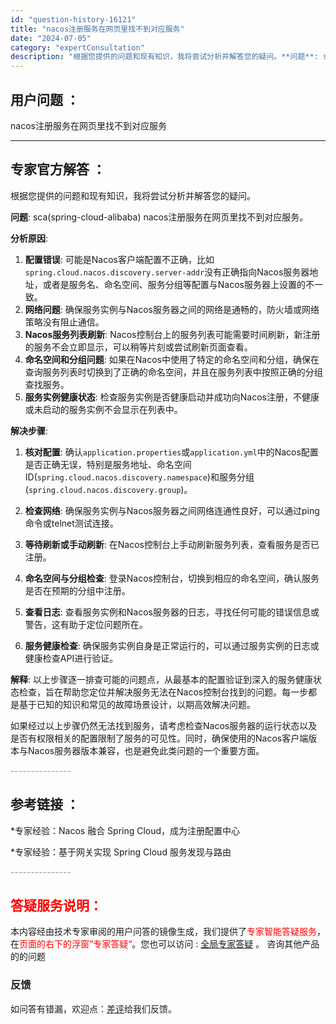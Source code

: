 ```yaml
---
id: "question-history-16121"
title: "nacos注册服务在网页里找不到对应服务"
date: "2024-07-05"
category: "expertConsultation"
description: "根据您提供的问题和现有知识，我将尝试分析并解答您的疑问。**问题**: sca(spring-cloud-alibaba) nacos注册服务在网页里找不到对应服务。**分析原因**:1. **配置错误**: 可能是Nacos客户端配置不正确，比如`spring.cloud.nacos.discov"
---
```


## 用户问题 ： 
 nacos注册服务在网页里找不到对应服务  

---------------
## 专家官方解答 ：

根据您提供的问题和现有知识，我将尝试分析并解答您的疑问。

**问题**: sca(spring-cloud-alibaba) nacos注册服务在网页里找不到对应服务。

**分析原因**:
1. **配置错误**: 可能是Nacos客户端配置不正确，比如`spring.cloud.nacos.discovery.server-addr`没有正确指向Nacos服务器地址，或者是服务名、命名空间、服务分组等配置与Nacos服务器上设置的不一致。
2. **网络问题**: 确保服务实例与Nacos服务器之间的网络是通畅的，防火墙或网络策略没有阻止通信。
3. **Nacos服务列表刷新**: Nacos控制台上的服务列表可能需要时间刷新，新注册的服务不会立即显示，可以稍等片刻或尝试刷新页面查看。
4. **命名空间和分组问题**: 如果在Nacos中使用了特定的命名空间和分组，确保在查询服务列表时切换到了正确的命名空间，并且在服务列表中按照正确的分组查找服务。
5. **服务实例健康状态**: 检查服务实例是否健康启动并成功向Nacos注册，不健康或未启动的服务实例不会显示在列表中。

**解决步骤**:
1. **核对配置**: 确认`application.properties`或`application.yml`中的Nacos配置是否正确无误，特别是服务地址、命名空间ID(`spring.cloud.nacos.discovery.namespace`)和服务分组(`spring.cloud.nacos.discovery.group`)。
   
2. **检查网络**: 确保服务实例与Nacos服务器之间网络连通性良好，可以通过ping命令或telnet测试连接。

3. **等待刷新或手动刷新**: 在Nacos控制台上手动刷新服务列表，查看服务是否已注册。

4. **命名空间与分组检查**: 登录Nacos控制台，切换到相应的命名空间，确认服务是否在预期的分组中注册。

5. **查看日志**: 查看服务实例和Nacos服务器的日志，寻找任何可能的错误信息或警告，这有助于定位问题所在。

6. **服务健康检查**: 确保服务实例自身是正常运行的，可以通过服务实例的日志或健康检查API进行验证。

**解释**:
以上步骤逐一排查可能的问题点，从最基本的配置验证到深入的服务健康状态检查，旨在帮助您定位并解决服务无法在Nacos控制台找到的问题。每一步都是基于已知的知识和常见的故障场景设计，以期高效解决问题。

如果经过以上步骤仍然无法找到服务，请考虑检查Nacos服务器的运行状态以及是否有权限相关的配置限制了服务的可见性。同时，确保使用的Nacos客户端版本与Nacos服务器版本兼容，也是避免此类问题的一个重要方面。


<font color="#949494">---------------</font> 


## 参考链接 ：

*专家经验：Nacos 融合 Spring Cloud，成为注册配置中心 
 
 *专家经验：基于网关实现 Spring Cloud 服务发现与路由 


 <font color="#949494">---------------</font> 
 


## <font color="#FF0000">答疑服务说明：</font> 

本内容经由技术专家审阅的用户问答的镜像生成，我们提供了<font color="#FF0000">专家智能答疑服务</font>，在<font color="#FF0000">页面的右下的浮窗”专家答疑“</font>。您也可以访问 : [全局专家答疑](https://answer.opensource.alibaba.com/docs/intro) 。 咨询其他产品的的问题

### 反馈
如问答有错漏，欢迎点：[差评](https://ai.nacos.io/user/feedbackByEnhancerGradePOJOID?enhancerGradePOJOId=16143)给我们反馈。
